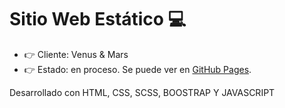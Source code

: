 
# Sitio Web Estático :computer:
- :point_right: Cliente: Venus & Mars
- :point_right: Estado: en proceso.
Se puede ver en  [GitHub Pages](noa-abraham.github.io).

Desarrollado con HTML, CSS, SCSS, BOOSTRAP Y JAVASCRIPT
